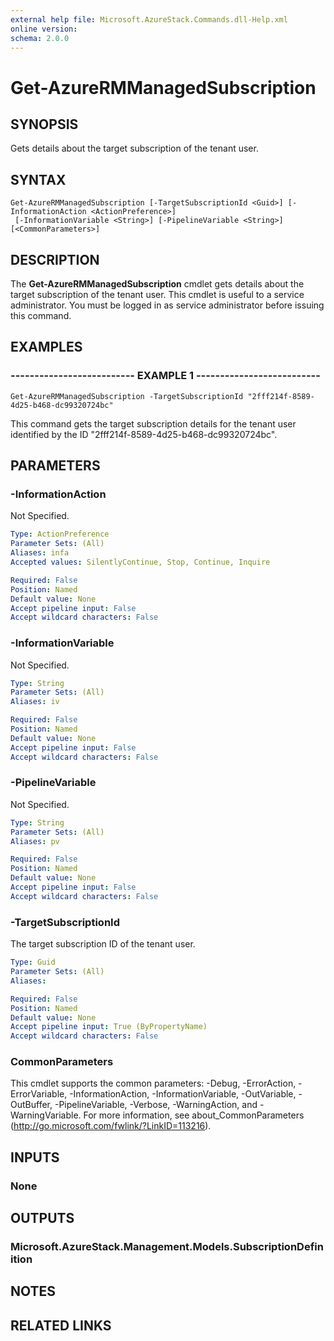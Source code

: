 ```yaml
---
external help file: Microsoft.AzureStack.Commands.dll-Help.xml
online version:
schema: 2.0.0
---
```


# Get-AzureRMManagedSubscription

## SYNOPSIS
Gets details about the target subscription of the tenant user.

## SYNTAX

```
Get-AzureRMManagedSubscription [-TargetSubscriptionId <Guid>] [-InformationAction <ActionPreference>]
 [-InformationVariable <String>] [-PipelineVariable <String>] [<CommonParameters>]
```

## DESCRIPTION
The **Get-AzureRMManagedSubscription** cmdlet gets details about the target subscription of the tenant user. This cmdlet is useful to a service administrator. You must be logged in as service administrator before issuing this command.

## EXAMPLES

### -------------------------- EXAMPLE 1 --------------------------
```
Get-AzureRMManagedSubscription -TargetSubscriptionId "2fff214f-8589-4d25-b468-dc99320724bc"
```

This command gets the target subscription details for the tenant user identified by the ID "2fff214f-8589-4d25-b468-dc99320724bc".

## PARAMETERS

### -InformationAction
Not Specified.

```yaml
Type: ActionPreference
Parameter Sets: (All)
Aliases: infa
Accepted values: SilentlyContinue, Stop, Continue, Inquire

Required: False
Position: Named
Default value: None
Accept pipeline input: False
Accept wildcard characters: False
```

### -InformationVariable
Not Specified.

```yaml
Type: String
Parameter Sets: (All)
Aliases: iv

Required: False
Position: Named
Default value: None
Accept pipeline input: False
Accept wildcard characters: False
```

### -PipelineVariable
Not Specified.

```yaml
Type: String
Parameter Sets: (All)
Aliases: pv

Required: False
Position: Named
Default value: None
Accept pipeline input: False
Accept wildcard characters: False
```

### -TargetSubscriptionId
The target subscription ID of the tenant user.

```yaml
Type: Guid
Parameter Sets: (All)
Aliases:

Required: False
Position: Named
Default value: None
Accept pipeline input: True (ByPropertyName)
Accept wildcard characters: False
```

### CommonParameters
This cmdlet supports the common parameters: -Debug, -ErrorAction, -ErrorVariable, -InformationAction, -InformationVariable, -OutVariable, -OutBuffer, -PipelineVariable, -Verbose, -WarningAction, and -WarningVariable. For more information, see about_CommonParameters (http://go.microsoft.com/fwlink/?LinkID=113216).

## INPUTS

### None

## OUTPUTS

### Microsoft.AzureStack.Management.Models.SubscriptionDefinition

## NOTES

## RELATED LINKS
